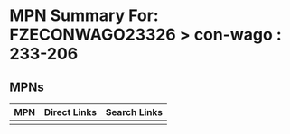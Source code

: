 



# MPN Summary For: FZECONWAGO23326 > con-wago : 233-206

## MPNs
  

|MPN|Direct Links|Search Links|
| :--- | :--- | :--- |
||||
